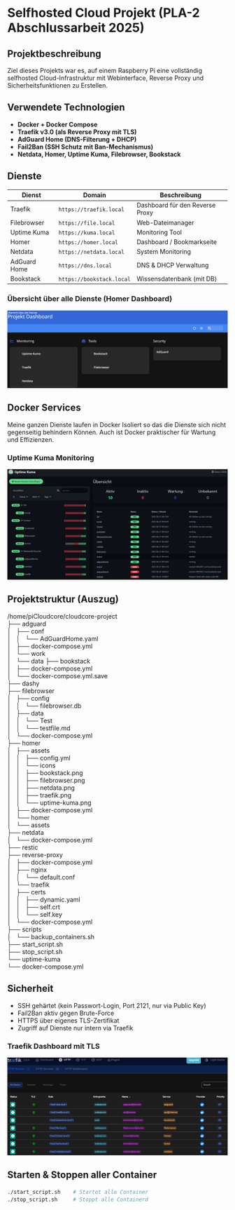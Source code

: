 # Selfhosted Cloud Projekt (PLA-2 Abschlussarbeit 2025)

## Projektbeschreibung
Ziel dieses Projekts war es, auf einem Raspberry Pi eine vollständig selfhosted Cloud-Infrastruktur mit Webinterface, Reverse Proxy und Sicherheitsfunktionen zu Erstellen.

## Verwendete Technologien
- **Docker + Docker Compose**
- **Traefik v3.0 (als Reverse Proxy mit TLS)**
- **AdGuard Home (DNS-Filterung + DHCP)**
- **Fail2Ban (SSH Schutz mit Ban-Mechanismus)**
- **Netdata, Homer, Uptime Kuma, Filebrowser, Bookstack**

## Dienste
| Dienst         | Domain                 | Beschreibung                    |
|----------------|------------------------|----------------------------------|
| Traefik        | `https://traefik.local`   | Dashboard für den Reverse Proxy |
| Filebrowser    | `https://file.local`      | Web-Dateimanager                |
| Uptime Kuma    | `https://kuma.local`      | Monitoring Tool                 |
| Homer          | `https://homer.local`     | Dashboard / Bookmarkseite       |
| Netdata        | `https://netdata.local`   | System Monitoring               |
| AdGuard Home   | `https://dns.local`       | DNS & DHCP Verwaltung           |
| Bookstack      | `https://bookstack.local` | Wissensdatenbank (mit DB)       |

### Übersicht über alle Dienste (Homer Dashboard)
![Homer Dashboard](media/homer_dashboard.png)


## Docker Services
Meine ganzen Dienste laufen in Docker Isoliert so das die Dienste sich nicht gegenseitig behindern Können. Auch ist Docker praktischer für Wartung und Effizienzen.

### Uptime Kuma Monitoring
![Uptime Kuma](media/uptime_kuma.png)

## Projektstruktur (Auszug)

/home/piCloudcore/cloudcore-project  
├── adguard  
│   ├── conf  
│   │   └── AdGuardHome.yaml  
│   ├── docker-compose.yml  
│   └── work  
│       └── data 
├── bookstack  
│   ├── docker-compose.yml  
│   └── docker-compose.yml.save  
├── dashy  
├── filebrowser  
│   ├── config  
│   │   └── filebrowser.db  
│   ├── data  
│   │   └── Test  
│   │       └── testfile.md  
│   └── docker-compose.yml  
├── homer  
│   ├── assets  
│   │   ├── config.yml  
│   │   └── icons  
│   │       ├── bookstack.png  
│   │       ├── filebrowser.png  
│   │       ├── netdata.png  
│   │       ├── traefik.png  
│   │       └── uptime-kuma.png  
│   ├── docker-compose.yml  
│   └── homer  
│       └── assets  
├── netdata  
│   └── docker-compose.yml  
├── restic  
├── reverse-proxy  
│   ├── docker-compose.yml  
│   ├── nginx  
│   │   └── default.conf  
│   └── traefik  
│       ├── certs  
│       │   ├── dynamic.yaml  
│       │   ├── self.crt  
│       │   └── self.key  
│       └── docker-compose.yml  
├── scripts  
│   └── backup_containers.sh  
├── start_script.sh  
├── stop_script.sh  
└── uptime-kuma  
    └── docker-compose.yml

## Sicherheit
- SSH gehärtet (kein Passwort-Login, Port 2121, nur via Public Key)
- Fail2Ban aktiv gegen Brute-Force
- HTTPS über eigenes TLS-Zertifikat
- Zugriff auf Dienste nur intern via Traefik

### Traefik Dashboard mit TLS
![Traefik Dashboard](media/traefik_dashboard.png)

## Starten & Stoppen aller Container
```bash
./start_script.sh    # Startet alle Container
./stop_script.sh     # Stoppt alle Containerd